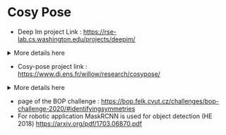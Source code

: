 # Cosy Pose

- Deep Im project Link : https://rse-lab.cs.washington.edu/projects/deepim/

<details> <summary> More details here </summary> 

- Estimates recursively the pose with a CNN that returns the transformation between a rendered image and the real input
- Uses a flowNet backbone and 2 dense layer of 256 neuronnes that returns a translation vector and a quaternion

</details>

- Cosy-pose project link : https://www.di.ens.fr/willow/research/cosypose/

<details> <summary> More details here </summary> 

- 3 step algorithm: first transformation estimate with an improved DeepIm-like CNN, an outlier rejection with RANSAC and a global scenen refinement with bundle adjustment
- improved deep Im with: a new transformation parametrization / a different backbone : EfficientNet / a new loss function / no optical flow reconstruction while training / data augmentation

</details>


- page of the BOP challenge : https://bop.felk.cvut.cz/challenges/bop-challenge-2020/#identifyingsymmetries
- For robotic application MaskRCNN is used for object detection (HE 2018) https://arxiv.org/pdf/1703.06870.pdf